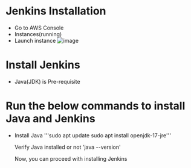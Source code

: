 # Jenkins Installation
- Go to AWS Console
- Instances(running)
- Launch instance
![image](https://github.com/user-attachments/assets/4dbcc8ef-b4ec-4416-9606-643e61f9083f)

# Install Jenkins
- Java(JDK) is Pre-requisite

# Run the below commands to install Java and Jenkins
- Install Java
'''sudo apt update
  sudo apt install openjdk-17-jre'''

   Verify Java installed or not
    'java --version'
 
  Now, you can proceed with installing Jenkins
  
